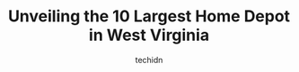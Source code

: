 ---
layout: ampstory
image: https://i0.wp.com/www.depkes.org/wp-content/uploads/2023/06/home-depot-0-in-west-virginia-1685968786.jpeg?resize=640,853
author: techidn
featured: false
description: Discover the impressive array of Home Depot options in West Virginia, where you can find 10 of the largest Home Depot establishments in the area. From renowned classics to hidden gems, West 
title: Unveiling the 10 Largest Home Depot in West Virginia
cover:
   title: Unveiling the 10 Largest Home Depot in West Virginia
   subtitle: Rickpate
   background: https://www.depkes.org/wp-content/uploads/2023/06/home-depot-0-in-west-virginia-1685968786.jpeg

pages: 
 - layout: thirds
   top: <h1>#1 The Home Depot</h1>
   bottom: "<p>This place really needs an attitude adjustment from their management to their staff, people hang up on you, they get annoyed with you when you ask too many questions, the</p>"
   background: https://www.depkes.org/wp-content/uploads/2023/06/home-depot-1-in-west-virginia-1685968786.jpeg
   backgroundblur: true
 - layout: thirds
   top: <h1>#2 The Home Depot</h1>
   bottom: "<p>1180 W Main St, Bridgeport, WV 26330, United States</p>"
   background: https://www.depkes.org/wp-content/uploads/2023/06/home-depot-2-in-west-virginia-1685968787.jpeg
   cta:
      link: https://www.depkes.org/blog/unveiling-the-10-largest-home-depot-in-west-virginia/
      text: Unveiling the 10 Largest Home Depot in West Virginia
 - layout: thirds
   top: <h1>#3 The Home Depot</h1>
   bottom: "<p>2350 Legge Blvd, Winchester, VA 22601, United States</p>"
   background: https://www.depkes.org/wp-content/uploads/2023/06/home-depot-3-in-west-virginia-1685968787.jpeg
   cta:
      link: https://www.depkes.org/blog/unveiling-the-10-largest-home-depot-in-west-virginia/
      text: Unveiling the 10 Largest Home Depot in West Virginia
 - layout: thirds
   top: <h1>#4 The Home Depot</h1>
   bottom: "<p>1050 Thundering Herd Dr, Barboursville, WV 25504, United States</p>"
   background: https://images.unsplash.com/photo-1618556658017-fd9c732d1360?ixlib=rb-4.0.3&ixid=MnwxMjA3fDB8MHxwaG90by1wYWdlfHx8fGVufDB8fHx8&auto=format&fit=crop&w=640&h=853&q=80
   cta:
      link: https://www.depkes.org/blog/unveiling-the-10-largest-home-depot-in-west-virginia/
      text: Unveiling the 10 Largest Home Depot in West Virginia
 - layout: thirds
   top: <h1>#5 The Home Depot</h1>
   bottom: "<p>200 Grand Central Ave, Vienna, WV 26105, United States</p>"
   background: https://images.unsplash.com/photo-1602536052359-ef94c21c5948?ixlib=rb-4.0.3&ixid=MnwxMjA3fDB8MHxwaG90by1wYWdlfHx8fGVufDB8fHx8&auto=format&fit=crop&w=640&h=853&q=80
   cta:
      link: https://www.depkes.org/blog/unveiling-the-10-largest-home-depot-in-west-virginia/
      text: Unveiling the 10 Largest Home Depot in West Virginia
 - layout: thirds
   top: <h1>#6 The Home Depot</h1>
   bottom: "<p>200 Conston Ave NW, Christiansburg, VA 24073, United States</p>"
   background: https://images.unsplash.com/photo-1591393223703-56fe1347ac62?ixlib=rb-4.0.3&ixid=MnwxMjA3fDB8MHxwaG90by1wYWdlfHx8fGVufDB8fHx8&auto=format&fit=crop&w=640&h=853&q=80
   cta:
      link: https://www.depkes.org/blog/unveiling-the-10-largest-home-depot-in-west-virginia/
      text: Unveiling the 10 Largest Home Depot in West Virginia
 - layout: thirds
   top: <h1>#7 The Home Depot</h1>
   bottom: "<p>1100 Liberty Park Dr, Hurricane, WV 25526, United States</p>"
   background: https://images.unsplash.com/photo-1553949345-eb786bb3f7ba?ixlib=rb-4.0.3&ixid=MnwxMjA3fDB8MHxwaG90by1wYWdlfHx8fGVufDB8fHx8&auto=format&fit=crop&w=640&h=853&q=80
   cta:
      link: https://www.depkes.org/blog/unveiling-the-10-largest-home-depot-in-west-virginia/
      text: Unveiling the 10 Largest Home Depot in West Virginia
 - layout: thirds
   middle: Continue reading...
   background: https://images.unsplash.com/photo-1533998839656-76f5e4b2bccb?ixlib=rb-4.0.3&ixid=MnwxMjA3fDB8MHxwaG90by1wYWdlfHx8fGVufDB8fHx8&auto=format&fit=crop&w=640&h=853&q=80
   cta:
      link: https://www.depkes.org/blog/unveiling-the-10-largest-home-depot-in-west-virginia/
      text: Unveiling the 10 Largest Home Depot in West Virginia
      
---